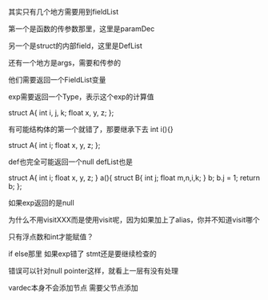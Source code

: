 
其实只有几个地方需要用到fieldList

第一个是函数的传参数那里，这里是paramDec

另一个是struct的内部field，这里是DefList

还有一个地方是args，需要和传参的

他们需要返回一个FieldList变量

exp需要返回一个Type，表示这个exp的计算值

struct A{
    int i, j, k;
    float x, y, z;
};

有可能结构体的第一个就错了，那要继承下去
int i(){}

struct A{
    int i;
    float x, y, z;
};

def也完全可能返回一个null
defList也是

struct A{
    int i;
    float x, y, z;
} a(){
    struct B{
        int j;
        float m,n,i,k;
    } b;
    b.j = 1;
    return b;
};

如果exp返回的是null


为什么不用visitXXX而是使用visit呢，因为如果加上了alias，你并不知道visit哪个

只有浮点数和int才能赋值？

if else那里 如果exp错了 stmt还是要继续检查的

错误可以针对null pointer这样，就看上一层有没有处理

vardec本身不会添加节点 需要父节点添加